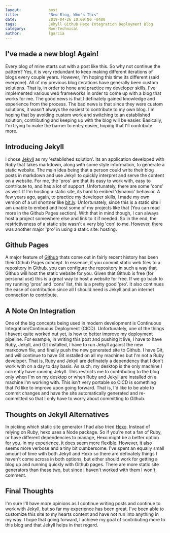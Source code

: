 ```yaml
---
layout:            post
title:             "New Blog, Who's This"
date:              2019-04-26 10:00:00 -0400
tags:              Jekyll Github Hexo Integration Deployment Blog
category:          Non-Technical
author:            lgarcia
---
```


## I've made a new blog! Again!

Every blog of mine starts out with a post like this. So why not continue the pattern? Yes, it is very redundant to keep making different iterations of blogs every couple years. However, I'm hoping this time its different (said everyone). All of my previous blog iterations have generally been custom solutions. That is, in order to hone and practice my developer skills, I've implemented various web frameworks in order to come up with a blog that works for me. The good news is that I definately gained knowledge and experience from the process. The bad news is that since they were custom solutions, it wasn't always the easiest to contribute to my own blog. I'm hoping that by avoiding custom work and switching to an established solution, contributing and keeping up with the blog will be easier. Basically, I'm trying to make the barrier to entry easier, hoping that I'll contribute more.

## Introducing Jekyll

I chose [Jekyll](https://jekyllrb.com/) as my 'established solution'. Its an application developed with Ruby that takes markdown, along with some style information, to generate a static website. The main idea being that a person could write their blog posts in markdown and use Jekyll to quickly interpret and serve the content on a website. For me, the 'pros' are that its easy to work with, easy to contribute to, and has a lot of support. Unfortunately, there are some 'cons' as well. If I'm hosting a static site, its hard to embed 'dynamic' behavior. A few years ago, again, to practice my developer skills, I made my own version of a url shortner like [bit.ly](https://bitly.com/). Unfortunately, since this is a static site I am unable to embed and host some of my projects like that (You can read more in the Github Pages section).  With that in mind though, I can always host a project somewhere else and link to it if needed. So in the end, the restrictiveness of a static site wasn't a very big 'con' to me. However, there was another major 'pro' in using a static site: hosting.

## Github Pages

A major feature of [Github](https://github.com/) thats come out in fairly recent history has been their Github Pages concept. In essence, if you commit static web files to a repository in Github, you can configure the repository in such a way that Github will host the static website for you. Given that Github is free (for personal use) this is a great way to host a website for free. If we go back to my running 'pros' and 'cons' list, this is a pretty good 'pro'. It also continues the ease of contribution since all I should need is Jekyll and an internet connection to contribute.

## A Note On Integration

One of the big concepts being used in modern development is Continuous Integration/Continuous Deployment (CICD). Unfortunately, one of the things I havent quite worked out yet, is how to better improve my deployment pipeline. For example, in writing this post and pushing it live, I have to have Ruby, Jekyll, and Git installed, I have to run Jekyll against the new markdown file, and finally push the new generated site to Github. I have Git, and will continue to have Git installed on all my machines but I'm not a Ruby developer. That is, Ruby and Jekyll are definately a dependency that I don't work with on a day to day basis. As such, my desktop is the only machine I currently have running Jekyll. This restricts me to contributing to the blog only when I'm on my desktop or when Ruby and Jekyll are installed on a machine I'm working with. This isn't very portable so CICD is something that I'd like to improve upon going forward. That is, I'd like to be able to commit changes and have the site automatically generated and re-committed so that I only have to worry about committing to Github.

## Thoughts on Jekyll Alternatives

In picking which static site generator I had also tried [Hexo](https://hexo.io/). Instead of relying on Ruby, hexo uses a Node package. So if you're not a fan of Ruby, or have different dependencies to manage, Hexo might be a better option for you. In my experience, it does seem more flexible. However, it also seems more verbose and a tiny bit cumbersome. I've spent an equally small amount of time with both Jekyll and Hexo so there are definately things I haven't come across in both options, but either should work for getting a blog up and running quickly with Github pages. There are more static site generators than these two, but since I haven't worked with them I won't comment.

## Final Thoughts

I'm sure I'll have more opinions as I continue writing posts and continue to work with Jekyll, but so far my experience has been great. I've been able to customize this site to my hearts content and have not run into anything in my way. I hope that going forward, I achieve my goal of contributing more to this blog and that Jekyll helps in that regard.

